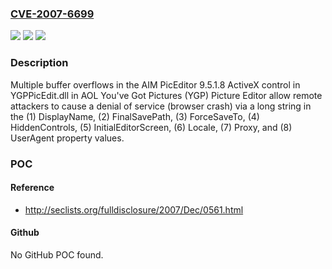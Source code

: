 ### [CVE-2007-6699](https://cve.mitre.org/cgi-bin/cvename.cgi?name=CVE-2007-6699)
![](https://img.shields.io/static/v1?label=Product&message=n%2Fa&color=blue)
![](https://img.shields.io/static/v1?label=Version&message=n%2Fa&color=blue)
![](https://img.shields.io/static/v1?label=Vulnerability&message=n%2Fa&color=brighgreen)

### Description

Multiple buffer overflows in the AIM PicEditor 9.5.1.8 ActiveX control in YGPPicEdit.dll in AOL You've Got Pictures (YGP) Picture Editor allow remote attackers to cause a denial of service (browser crash) via a long string in the (1) DisplayName, (2) FinalSavePath, (3) ForceSaveTo, (4) HiddenControls, (5) InitialEditorScreen, (6) Locale, (7) Proxy, and (8) UserAgent property values.

### POC

#### Reference
- http://seclists.org/fulldisclosure/2007/Dec/0561.html

#### Github
No GitHub POC found.

